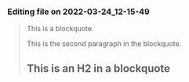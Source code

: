 

### Editing file on 2022-03-24_12-15-49

> This is a blockquote.
>
> This is the second paragraph in the blockquote.
>
> ## This is an H2 in a blockquote


